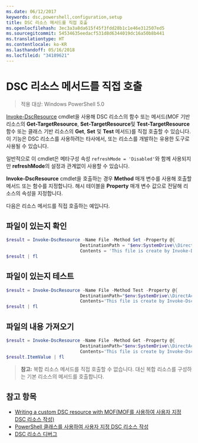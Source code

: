 ```yaml
---
ms.date: 06/12/2017
keywords: dsc,powershell,configuration,setup
title: DSC 리소스 메서드를 직접 호출
ms.openlocfilehash: 3ec3a3a8da615f45f3fdd28b1c1e46e312507ed5
ms.sourcegitcommit: 54534635eedacf531d8d6344019dc16a50b8b441
ms.translationtype: HT
ms.contentlocale: ko-KR
ms.lasthandoff: 05/16/2018
ms.locfileid: "34189621"
---
```

# <a name="calling-dsc-resource-methods-directly"></a>DSC 리소스 메서드를 직접 호출

>적용 대상: Windows PowerShell 5.0

[Invoke-DscResource](https://technet.microsoft.com/library/mt517869.aspx) cmdlet을 사용해 DSC 리소스의 함수 또는 메서드(MOF 기반 리소스의 **Get-TargetResource**, **Set-TargetResource**및 **Test-TargetResource** 함수 또는 클래스 기반 리소스의 **Get**, **Set** 및 **Test** 메서드)를 직접 호출할 수 있습니다.
이 기능은 DSC 리소스를 사용하려는 타사에서, 또는 리소스를 개발하는 유용한 도구로 사용될 수 있습니다.

일반적으로 이 cmdlet은 메타구성 속성 `refreshMode = 'Disabled'`와 함께 사용되지만 **refreshMode**의 설정과 관계없이 사용할 수 있습니다.

**Invoke-DscResource** cmdlet을 호출하는 경우 **Method** 매개 변수를 사용해 호출할 메서드 또는 함수를 지정합니다. 해시 테이블을 **Property** 매개 변수 값으로 전달해 리소스의 속성을 지정합니다.

다음은 리소스 메서드를 직접 호출하는 예입니다.

## <a name="ensure-a-file-is-present"></a>파일이 있는지 확인

```powershell
$result = Invoke-DscResource -Name File -Method Set -Property @{
                            DestinationPath = "$env:SystemDrive\\DirectAccess.txt";
                            Contents = 'This file is create by Invoke-DscResource'} -Verbose
$result | fl
```

## <a name="test-that-a-file-is-present"></a>파일이 있는지 테스트

```powershell
$result = Invoke-DscResource -Name File -Method Test -Property @{
                            DestinationPath="$env:SystemDrive\\DirectAccess.txt";
                            Contents='This file is create by Invoke-DscResource'} -Verbose
$result | fl
```

## <a name="get-the-contents-of-file"></a>파일의 내용 가져오기

```powershell
$result = Invoke-DscResource -Name File -Method Get -Property @{
                            DestinationPath="$env:SystemDrive\\DirectAccess.txt";
                            Contents='This file is create by Invoke-DscResource'} -Verbose
$result.ItemValue | fl
```

>**참고:** 복합 리소스 메서드를 직접 호출할 수 없습니다. 대신 복합 리소스를 구성하는 기본 리소스의 메서드를 호출합니다.

## <a name="see-also"></a>참고 항목
- [Writing a custom DSC resource with MOF(MOF를 사용하여 사용자 지정 DSC 리소스 작성)](authoringResourceMOF.md)
- [PowerShell 클래스를 사용하여 사용자 지정 DSC 리소스 작성](authoringResourceClass.md)
- [DSC 리소스 디버그](debugResource.md)
